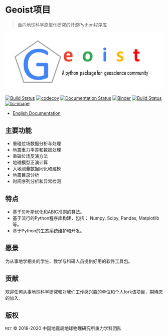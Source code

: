 # Geoist项目

>面向地球科学原型化研究的开源Python程序库

![alt text][logo]

[logo]: ./geoist.png "Geoist"

[![Build Status](https://travis-ci.org/igp-gravity/geoist.svg?branch=master)](https://travis-ci.org/igp-gravity/geoist)
[![codecov](https://codecov.io/gh/igp-gravity/geoist/branch/master/graph/badge.svg)](https://codecov.io/gh/igp-gravity/geoist)
[![Documentation Status](https://readthedocs.org/projects/pip/badge/?version=latest&style=flat)](https://geoist.readthedocs.io/en/latest/)
[![Binder](https://binder.pangeo.io/badge.svg)](https://binder.pangeo.io/v2/gh/igp-gravity/geoist/master)
[![Build Status](https://dev.azure.com/chenshi1980/geoist/_apis/build/status/igp-gravity.geoist)](https://dev.azure.com/chenshi1980/geoist/_build/latest?definitionId=1)
[![lic-image](https://img.shields.io/dub/l/vibe-d.svg)](LICENSE)

* [English Documentation](README.md)

## 主要功能

* 重磁位场数据分析与处理
* 地震重力平差和数据处理
* 重磁位场反演方法
* 地磁模型正演计算
* 大地测量数据同化和建模
* 地震目录分析
* 时间序列分析和异常检测

## 特点

* 基于贝叶斯优化和ABIC准则的算法。
* 基于流行的Python程序库构建，包括： Numpy, Scipy, Pandas, Matplotlib等。
* 基于Python的生态系统维护和开发。

## 愿景

为从事地学相关的学生、教学与科研人员提供好用的软件工具包。

贡献
-------

欢迎任何从事地球科学研究和对我们工作感兴趣的单位和个人fork该项目，期待您的加入.

版权
-------

`MIT`  © 2018-2020 中国地震局地球物理研究所重力学科团队
